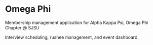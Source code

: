 # Omega Phi 
Membership management application for Alpha Kappa Psi, Omega Phi Chapter @ SJSU

Interview scheduling, rushee management, and event dashboard



